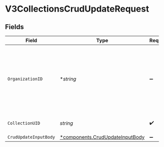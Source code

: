 # V3CollectionsCrudUpdateRequest


## Fields

| Field                                                                                                                                                                                        | Type                                                                                                                                                                                         | Required                                                                                                                                                                                     | Description                                                                                                                                                                                  |
| -------------------------------------------------------------------------------------------------------------------------------------------------------------------------------------------- | -------------------------------------------------------------------------------------------------------------------------------------------------------------------------------------------- | -------------------------------------------------------------------------------------------------------------------------------------------------------------------------------------------- | -------------------------------------------------------------------------------------------------------------------------------------------------------------------------------------------- |
| `OrganizationID`                                                                                                                                                                             | **string*                                                                                                                                                                                    | :heavy_minus_sign:                                                                                                                                                                           | The ID of a Censys organization to associate the request with. See the [Getting Started docs](https://docs.censys.com/reference/get-started#/set-your-organization-id) for more information. |
| `CollectionUID`                                                                                                                                                                              | *string*                                                                                                                                                                                     | :heavy_check_mark:                                                                                                                                                                           | The UID for the collection                                                                                                                                                                   |
| `CrudUpdateInputBody`                                                                                                                                                                        | [*components.CrudUpdateInputBody](../../models/components/crudupdateinputbody.md)                                                                                                            | :heavy_minus_sign:                                                                                                                                                                           | N/A                                                                                                                                                                                          |